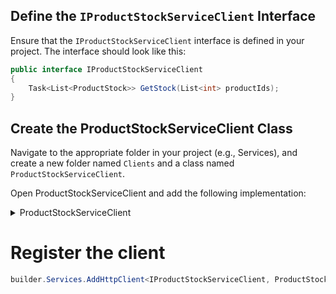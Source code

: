 ## Define the `IProductStockServiceClient` Interface

Ensure that the `IProductStockServiceClient` interface is defined in your project. The interface should look like this:

```csharp
public interface IProductStockServiceClient
{
    Task<List<ProductStock>> GetStock(List<int> productIds);
}
```


## Create the ProductStockServiceClient Class
Navigate to the appropriate folder in your project (e.g., Services), and create a new folder named `Clients` and a class named `ProductStockServiceClient`.

Open ProductStockServiceClient and add the following implementation:

<details>
<summary>ProductStockServiceClient</summary>

```csharp
public class ProductStockServiceClient : IProductStockServiceClient
    {
        private readonly HttpClient _httpClient;

        public ProductStockServiceClient(HttpClient httpClient)
        {
            _httpClient = httpClient;
            _httpClient.BaseAddress = new Uri("https://localhost/"); // Update the base address as needed
        }

        public async Task<List<ProductStock>> GetStock(List<int> productIds)
        {
            // Build the query string
            var queryString = HttpUtility.ParseQueryString(string.Empty);
            foreach (var productId in productIds)
            {
                queryString.Add("productIds", productId.ToString());
            }

            // Make the POST request with the query string
            var response = await _httpClient.PostAsJsonAsync($"api/stocks?{queryString}", productIds);

            if (response.IsSuccessStatusCode)
            {
                // If the response is successful, deserialize the response content to a list of ProductStock
                return await response.Content.ReadFromJsonAsync<List<ProductStock>>();
            }
            else
            {
                // Handle error response
                // Optional: Log the error or throw an exception
                throw new HttpRequestException($"Error: {response.StatusCode} - {response.ReasonPhrase}");
            }

            // Optionally, fallback to a GET request if POST fails or isn't implemented
            return await _httpClient.GetFromJsonAsync<List<ProductStock>>("api/stocks/");
        }
    }

```
</details>

# Register the client

```csharp
builder.Services.AddHttpClient<IProductStockServiceClient, ProductStockServiceClient>();
```
